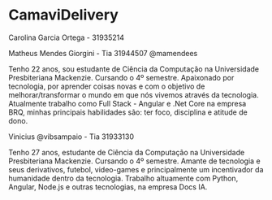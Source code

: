 # CamaviDelivery


Carolina Garcia Ortega - 31935214

Matheus Mendes Giorgini - Tia 31944507 @mamendees

Tenho 22 anos, sou estudante de Ciência da Computação na Universidade Presbiteriana Mackenzie. Cursando o 4º semestre.
Apaixonado por tecnologia, por aprender coisas novas e com o objetivo de melhorar/transformar o mundo em que nós vivemos através da tecnologia.
Atualmente trabalho como Full Stack - Angular e .Net Core na empresa BRQ, minhas principais habilidades são: ter foco, disciplina e atitude de dono.



Vinicius @vibsampaio - Tia 31933130

Tenho 27 anos, estudante de Ciência da Computação na Universidade Presbiteriana Mackenzie. Cursando o 4º semestre.
Amante de tecnologia e seus derivativos, futebol, video-games e principalmente um incentivador da humanidade dentro da tecnologia.
Trabalho altuamente com Python, Angular, Node.js e outras tecnologias, na empresa Docs IA.



